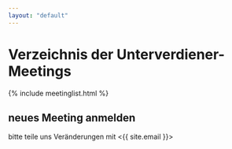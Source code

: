 ```yaml
---
layout: "default"
---
```

# Verzeichnis der Unterverdiener-Meetings

{% include meetinglist.html %}

## neues Meeting anmelden

bitte teile uns Veränderungen mit <{{ site.email }}>